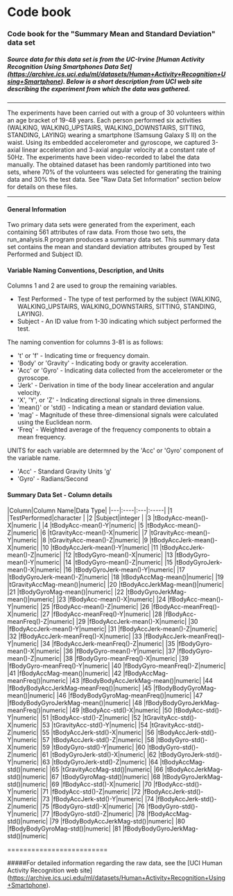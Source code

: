 # Code book 

### Code book for the "Summary Mean and Standard Deviation" data set 

##### Source data for this data set is from the UC-Irvine [Human Activity Recognition Using Smartphones Data Set] (https://archive.ics.uci.edu/ml/datasets/Human+Activity+Recognition+Using+Smartphone). Below is a short description from UCI web site describing the experiment from which the data was gathered.
---

The experiments have been carried out with a group of 30 volunteers within an
age bracket of 19-48 years. Each person performed six activities (WALKING,
WALKING_UPSTAIRS, WALKING_DOWNSTAIRS, SITTING, STANDING, LAYING) wearing a
smartphone (Samsung Galaxy S II) on the waist. Using its embedded accelerometer
and gyroscope, we captured 3-axial linear acceleration and 3-axial angular
velocity at a constant rate of 50Hz. The experiments have been video-recorded to
label the data manually. The obtained dataset has been randomly partitioned into
two sets, where 70% of the volunteers was selected for generating the training
data and 30% the test data. See "Raw Data Set Information" section below for details 
on these files.

---

#### General Information
Two primary data sets were generated from the experiment, each containing 561 attributes of raw data. From those two sets, the run_analysis.R program produces a summary data set. This summary data set contains the mean and standard deviation attributes grouped by Test Performed and Subject ID.

#### Variable Naming Conventions, Description, and Units

Columns 1 and 2 are used to group the remaining variables.

* Test Performed - The type of test performed by the subject (WALKING, WALKING_UPSTAIRS, WALKING_DOWNSTAIRS, SITTING, STANDING, LAYING).
* Subject - An ID value from 1-30 indicating which subject performed the test.

The naming convention for columns 3-81 is as follows:

* 't' or 'f' - Indicating time or frequency domain.
* 'Body' or 'Gravity' - Indicating body or gravity acceleration.
* 'Acc' or 'Gyro' - Indicating data collected from the accelerometer or the gyroscope.
* 'Jerk' - Derivation in time of the body linear acceleration and angular velocity. 
* 'X', 'Y', or 'Z' - Indicating directional signals in three dimensions.
* 'mean()' or 'std() - Indicating a mean or standard deviation value.
* 'mag' - Magnitude of these three-dimensional signals were calculated using the Euclidean norm.
* 'Freq' - Weighted average of the frequency components to obtain a mean frequency.

UNITS for each variable are determned by the 'Acc' or 'Gyro' component of the variable name.
* 'Acc' - Standard Gravity Units 'g'
* 'Gyro' - Radians/Second

#### Summary Data Set - Column details 

|Column|Column Name|Data Type|
|---|:----|:---|:-----|
|1 |TestPerformed|character   |
|2 |Subject|integer |
|3 |tBodyAcc-mean()-X|numeric |
|4 |tBodyAcc-mean()-Y|numeric|
|5 |tBodyAcc-mean()-Z|numeric|
|6 |tGravityAcc-mean()-X|numeric|
|7 |tGravityAcc-mean()-Y|numeric|
|8 |tGravityAcc-mean()-Z|numeric|
|9 |tBodyAccJerk-mean()-X|numeric|
|10 |tBodyAccJerk-mean()-Y|numeric|
|11 |tBodyAccJerk-mean()-Z|numeric|
|12 |tBodyGyro-mean()-X|numeric|
|13 |tBodyGyro-mean()-Y|numeric|
|14 |tBodyGyro-mean()-Z|numeric|
|15 |tBodyGyroJerk-mean()-X|numeric|
|16 |tBodyGyroJerk-mean()-Y|numeric|
|17 |tBodyGyroJerk-mean()-Z|numeric|
|18 |tBodyAccMag-mean()|numeric|
|19 |tGravityAccMag-mean()|numeric|
|20 |tBodyAccJerkMag-mean()|numeric|
|21 |tBodyGyroMag-mean()|numeric|
|22 |tBodyGyroJerkMag-mean()|numeric|
|23 |fBodyAcc-mean()-X|numeric|
|24 |fBodyAcc-mean()-Y|numeric|
|25 |fBodyAcc-mean()-Z|numeric|
|26 |fBodyAcc-meanFreq()-X|numeric|
|27 |fBodyAcc-meanFreq()-Y|numeric|
|28 |fBodyAcc-meanFreq()-Z|numeric|
|29 |fBodyAccJerk-mean()-X|numeric|
|30 |fBodyAccJerk-mean()-Y|numeric|
|31 |fBodyAccJerk-mean()-Z|numeric|
|32 |fBodyAccJerk-meanFreq()-X|numeric|
|33 |fBodyAccJerk-meanFreq()-Y|numeric|
|34 |fBodyAccJerk-meanFreq()-Z|numeric|
|35 |fBodyGyro-mean()-X|numeric|
|36 |fBodyGyro-mean()-Y|numeric|
|37 |fBodyGyro-mean()-Z|numeric|
|38 |fBodyGyro-meanFreq()-X|numeric|
|39 |fBodyGyro-meanFreq()-Y|numeric|
|40 |fBodyGyro-meanFreq()-Z|numeric|
|41 |fBodyAccMag-mean()|numeric|
|42 |fBodyAccMag-meanFreq()|numeric|
|43 |fBodyBodyAccJerkMag-mean()|numeric|
|44 |fBodyBodyAccJerkMag-meanFreq()|numeric|
|45 |fBodyBodyGyroMag-mean()|numeric|
|46 |fBodyBodyGyroMag-meanFreq()|numeric|
|47 |fBodyBodyGyroJerkMag-mean()|numeric|
|48 |fBodyBodyGyroJerkMag-meanFreq()|numeric|
|49 |tBodyAcc-std()-X|numeric|
|50 |tBodyAcc-std()-Y|numeric|
|51 |tBodyAcc-std()-Z|numeric|
|52 |tGravityAcc-std()-X|numeric|
|53 |tGravityAcc-std()-Y|numeric|
|54 |tGravityAcc-std()-Z|numeric|
|55 |tBodyAccJerk-std()-X|numeric|
|56 |tBodyAccJerk-std()-Y|numeric|
|57 |tBodyAccJerk-std()-Z|numeric|
|58 |tBodyGyro-std()-X|numeric|
|59 |tBodyGyro-std()-Y|numeric|
|60 |tBodyGyro-std()-Z|numeric|
|61 |tBodyGyroJerk-std()-X|numeric|
|62 |tBodyGyroJerk-std()-Y|numeric|
|63 |tBodyGyroJerk-std()-Z|numeric|
|64 |tBodyAccMag-std()|numeric|
|65 |tGravityAccMag-std()|numeric|
|66 |tBodyAccJerkMag-std()|numeric|
|67 |tBodyGyroMag-std()|numeric|
|68 |tBodyGyroJerkMag-std()|numeric|
|69 |fBodyAcc-std()-X|numeric|
|70 |fBodyAcc-std()-Y|numeric|
|71 |fBodyAcc-std()-Z|numeric|
|72 |fBodyAccJerk-std()-X|numeric|
|73 |fBodyAccJerk-std()-Y|numeric|
|74 |fBodyAccJerk-std()-Z|numeric|
|75 |fBodyGyro-std()-X|numeric|
|76 |fBodyGyro-std()-Y|numeric|
|77 |fBodyGyro-std()-Z|numeric|
|78 |fBodyAccMag-std()|numeric|
|79 |fBodyBodyAccJerkMag-std()|numeric|
|80 |fBodyBodyGyroMag-std()|numeric|
|81 |fBodyBodyGyroJerkMag-std()|numeric|

=========================

#####For detailed information regarding the raw data, see the [UCI Human Activity Recognition web site] (https://archive.ics.uci.edu/ml/datasets/Human+Activity+Recognition+Using+Smartphone).

